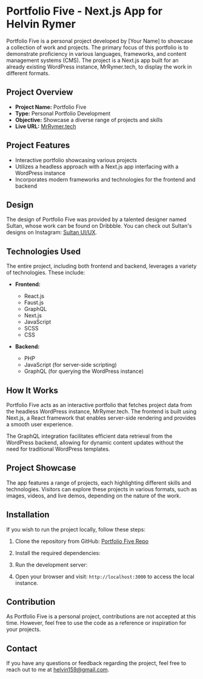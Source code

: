 # Portfolio Five - Next.js App for Helvin Rymer

Portfolio Five is a personal project developed by [Your Name] to showcase a collection of work and projects. The primary focus of this portfolio is to demonstrate proficiency in various languages, frameworks, and content management systems (CMS). The project is a Next.js app built for an already existing WordPress instance, MrRymer.tech, to display the work in different formats.

## Project Overview

- **Project Name:** Portfolio Five
- **Type:** Personal Portfolio Development
- **Objective:** Showcase a diverse range of projects and skills
- **Live URL:** [MrRymer.tech](https://www.mrrymer.tech)

## Project Features

- Interactive portfolio showcasing various projects
- Utilizes a headless approach with a Next.js app interfacing with a WordPress instance
- Incorporates modern frameworks and technologies for the frontend and backend

## Design

The design of Portfolio Five was provided by a talented designer named Sultan, whose work can be found on Dribbble. You can check out Sultan's designs on Instagram: [Sultan UI/UX](https://www.instagram.com/sultan.ui.ux/?hl=en).

## Technologies Used

The entire project, including both frontend and backend, leverages a variety of technologies. These include:

- **Frontend:**

  - React.js
  - Faust.js
  - GraphQL
  - Next.js
  - JavaScript
  - SCSS
  - CSS

- **Backend:**
  - PHP
  - JavaScript (for server-side scripting)
  - GraphQL (for querying the WordPress instance)

## How It Works

Portfolio Five acts as an interactive portfolio that fetches project data from the headless WordPress instance, MrRymer.tech. The frontend is built using Next.js, a React framework that enables server-side rendering and provides a smooth user experience.

The GraphQL integration facilitates efficient data retrieval from the WordPress backend, allowing for dynamic content updates without the need for traditional WordPress templates.

## Project Showcase

The app features a range of projects, each highlighting different skills and technologies. Visitors can explore these projects in various formats, such as images, videos, and live demos, depending on the nature of the work.

## Installation

If you wish to run the project locally, follow these steps:

1. Clone the repository from GitHub: [Portfolio Five Repo](https://github.com/Helvin159/portfolio-five)

2. Install the required dependencies:

3. Run the development server:

4. Open your browser and visit: `http://localhost:3000` to access the local instance.

## Contribution

As Portfolio Five is a personal project, contributions are not accepted at this time. However, feel free to use the code as a reference or inspiration for your projects.

## Contact

If you have any questions or feedback regarding the project, feel free to reach out to me at helvin159@gmail.com.
